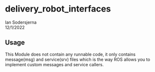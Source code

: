 # delivery_robot_interfaces
Ian Sodersjerna  
12/1/2022

## Usage
This Module does not contain any runnable code, it only contains message(msg) and service(srv) files which is the way ROS allows you to implement custom messages and service callers.